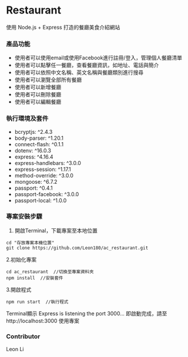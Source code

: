 # Restaurant
使用 Node.js + Express 打造的餐廳美食介紹網站

### 產品功能
* 使用者可以使用email或使用Facebook進行註冊/登入，管理個人餐廳清單
* 使用者可以點擊任一餐廳，查看餐廳資訊，如地址、電話與簡介
* 使用者可以依照中文名稱、英文名稱與餐廳類別進行搜尋
* 使用者可以瀏覽全部所有餐廳
* 使用者可以新增餐廳
* 使用者可以刪除餐廳
* 使用者可以編輯餐廳

### 執行環境及套件
* bcryptjs: ^2.4.3
* body-parser: ^1.20.1
* connect-flash: ^0.1.1
* dotenv: ^16.0.3
* express: ^4.16.4
* express-handlebars: ^3.0.0
* express-session: ^1.17.1
* method-override: ^3.0.0
* mongoose: ^6.7.2
* passport: ^0.4.1
* passport-facebook: ^3.0.0
* passport-local: ^1.0.0

### 專案安裝步驟
1. 開啟Terminal，下載專案至本地位置
```
cd "存放專案本機位置"
git clone https://github.com/Leon180/ac_restaurant.git
```
2.初始化專案
```
cd ac_restaurant  //切換至專案資料夾
npm install  //安裝套件
```
3.開啟程式
```
npm run start  //執行程式
```
Terminal顯示 Express is listening the port 3000... 即啟動完成，請至http://localhost:3000 使用專案

### Contributor
Leon Li
